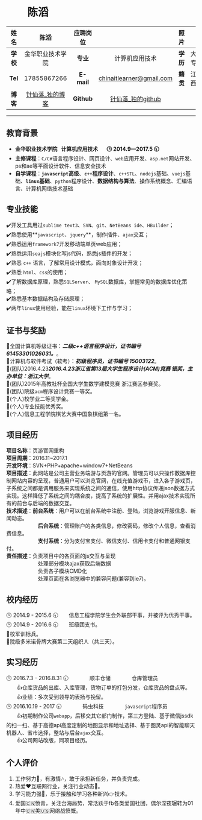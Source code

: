# 　　陈滔  

| **姓名** | 陈滔 | **应聘岗位** | | **照片** | |
| :---: | :---: | :---: | :---: | :---: | :---: |
| **学校** | 金华职业技术学院 | **专业** | 计算机应用技术 | **学历** | 大专 |
| **Tel** | 17855867266 | **E-mail** | chinaitlearner@gmail.com | **籍贯** | 江西 |
| **博客** | [针仙落_独的博客][1] | **Github** | [针仙落_独的github][2] |
***
## 教育背景

* **金华职业技术学院   计算机应用技术        :clock3: 2014.9—2017.5 :clock930:**  
* **主修课程**：`C/C#`语言程序设计、网页设计、`web`应用开发、`asp.net`网站开发、ps和ae等平面设计软件、信息安全技术   
* **自学课程**：**`javascript`高级**、**`c++`程序设计**、`c++STL`、`nodejs`基础、`vuejs`基础、**`linux`基础**、`python`程序设计、**数据结构与算法**、操作系统概念、汇编语言、计算机网络技术基础  

## 专业技能

:heavy_check_mark:开发工具用过`sublime text3`、`SVN`、`git`、`NetBeans ide`、`HBuilder`；  
:heavy_check_mark:熟悉使用**`javascript`、`jquery`**，制作插件、`ajax`交互；  
:heavy_check_mark:熟悉运用`framework7`开发移动端单页web应用；  
:heavy_check_mark:熟悉运用`seajs`模块化写js代码，熟悉js插件的开发；  
:heavy_check_mark:熟悉 `c++` 语言，了解常用设计模式，面向对象设计开发；  
:heavy_check_mark:熟悉 `html`、`css`的使用；  
:heavy_check_mark:了解数据库原理，熟悉`SQLServer`、 `MySQL`数据库，掌握常见的数据库优化策略；  
:heavy_check_mark:熟悉基本数据结构及存储原理；  
:heavy_check_mark:两年`linux`使用经验，能在`linux`环境下工作与学习；

## 证书与奖励

:muscle:全国计算机等级证书：***二级c++语言程序设计，证书编号 61453301026031。***。  
:muscle:计算机与软件考试（软考）：***初级程序员，证书编号 15003122***。  
:dancers:(团队)2016.4.23***2016.4.23浙江省第13届大学生程序设计(ACM)竞赛 银奖，主办单位：浙江大学***。  
:dancers:(团队)2015年高教社杯全国大学生数学建模竞赛 浙江赛区参赛奖。  
:dancers:(团队)院级`acm`程序设计竞赛一等奖。  
:runner:(个人)校学业二等奖学金。  
:runner:(个人)专业技能优秀奖。  
:runner:(个人)信息工程学院棋艺大赛中国象棋组第一名。  

## 项目经历

**项目名称**：页游官网重构  
**项目周期**：2016.11~2017.1  
**开发环境**：SVN+PHP+apache+window7+NetBeans  
**项目描述**：此网站是公司主营业务端游与页游的官网。管理员可以只操作数据库控制网站内容的呈现，普通用户可以浏览官网，在线充值游戏币，进入各子游戏页，子系统之间都是调用服务来实现系统之间的通信，使用http协议传递json数据方式实现。这样降低了系统之间的耦合度，提高了系统的扩展性。并用ajax技术实现所有的前台与后端的数据交互。  
**技术描述**：**前台系统**：用户可以在前台系统中注册、登陆，浏览游戏开服信息、新闻动态。  
　　　　　　**后台系统**：管理账户的各类信息，修改密码，修改个人信息，查看消费信息。  
　　　　　　**支付系统**：分为支付宝支付、微信支付、信用卡支付和普通网银支付。  
**责任描述**：负责项目中的各页面的js交互与呈现  
　　　　　　处理部分模块ajax获取后端数据  
　　　　　　负责各子模块CMD化  
　　　　　　处理页面在各浏览器中的兼容问题(兼容到ie7)。  


## 校内经历

:clock3: 2014.9 - 2015.6 :clock930:　　信息工程学院学生会外联部干事，并被评为优秀干事。  
:clock3: 2014.9 - 2016.6 :clock930:　　班级团支书。  
:eyes:校军训标兵。  
:eyes:院级多米诺骨牌大赛第二天组织人（共三天）。  

## 实习经历

:clock3: 2016.7.3 - 2016.8.31 :clock930:　　　　顺丰仓储　　　　仓库管理员  
　　:+1:仓库货品的出库、入库管理，货物订单的打包分发，仓库货品的盘点等。  
　　:+1:业绩：多次受到领导的表扬与挽留。  
:clock3: 2016.10.19 - 2017 :clock930:　　　　码虫科技　　　　`javascript`程序员  
　　:+1:初期制作公司`webapp`，后移交其它部门制作，第三方登陆、基于微信jssdk的扫一扫、基于高德api高度定制的地图显示和地址选择、基于图灵api的智能聊天机器人、省市选择，整站与后台`ajax`交互。  
　　:+1:公司网站改版，同项目经历。

## 个人评价

1. 工作努力:100:，有激情:notes:，敢于承担新任务，并负责完成。  
2. 热爱:heart:互联网行业，关注行业动态:dash:。  
3. 学习能力强:muscle:，乐于接触和学习各种新兴:point_right:技术。  
4. 爱国:cn:愤青，关注台海局势，常活跃于fb各类爱国社团，偶尔深夜辗转为01年中:cn:美:us:网络战愤慨。  

[1]: https://cnblogs.com/zhenxianluo/
[2]: https://github.com/zhenxianluo
